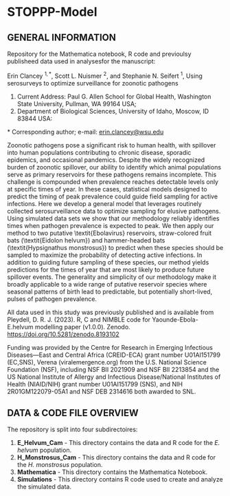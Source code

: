 # STOPPP-Model

## GENERAL INFORMATION
Repository for the Mathematica notebook, R code and previoulsy publisheed data used in analysesfor the manuscript:

Erin Clancey $^{1,\ast}$, Scott L. Nuismer $^2$, and Stephanie N. Seifert $^1$, Using serosurveys to optimize surveillance for zoonotic pathogens

1. Current Address: Paul G. Allen School for Global Health, Washington State University, Pullman, WA 99164 USA;
2. Department of Biological Sciences, University of Idaho, Moscow, ID 83844 USA:

$\ast$ Corresponding author; e-mail: erin.clancey@wsu.edu

Zoonotic pathogens pose a significant risk to human health, with spillover into human populations contributing to chronic disease, sporadic epidemics, and occasional pandemics. Despite the widely recognized burden of zoonotic spillover, our ability to identify which animal populations serve as primary reservoirs for these pathogens remains incomplete. This challenge is compounded when prevalence reaches detectable levels only at specific times of year. In these cases, statistical models designed to predict the timing of peak prevalence could guide field sampling for active infections.  Here we develop a general model that leverages routinely collected serosurveillance data to optimize sampling for elusive pathogens. Using simulated data sets we show that our methodology reliably identifies times when pathogen prevalence is expected to peak. We then apply our method to two putative \textit{Ebolavirus} reservoirs, straw-colored fruit bats (\textit{Eidolon helvum}) and hammer-headed bats (\textit{Hypsignathus monstrosus}) to predict when these species should be sampled to maximize the probability of detecting active infections. In addition to guiding future sampling of these species, our method yields predictions for the times of year that are most likely to produce future spillover events. The generality and simplicity of our methodology make it broadly applicable to a wide range of putative reservoir species where seasonal patterns of birth lead to predictable, but potentially short-lived, pulses of pathogen prevalence.

All data used in this study was previously published and is available from Pleydell, D. R. J. (2023). R, C and NIMBLE code for Yaounde-Ebola-E.helvum modelling paper (v1.0.0). Zenodo. https://doi.org/10.5281/zenodo.8193102

Funding was provided by the Centre for Research in Emerging Infectious Diseases—East and Central Africa (CREID-ECA) grant number U01AI151799 (EC,SNS), Verena (viralemergence.org) from the U.S. National Science Foundation (NSF), including NSF BII 2021909 and NSF BII 2213854 and the US National Institute of Allergy and Infectious Disease/National Institutes of Health (NIAID/NIH) grant number U01AI151799 (SNS), and NIH 2R01GM122079-05A1 and NSF DEB 2314616 both awarded to SNL.

## DATA & CODE FILE OVERVIEW
The repository is split into four subdirectoires: 
1. **E_Helvum_Cam** - This directory contains the data and R code for the *E. helvum* population.
2. **H_Monstrosus_Cam** - This directory contains the data and R code for the *H. monstrosus* population.
3. **Mathematica** - This directory contains the Mathematica Notebook.
4. **Simulations** - This directory contains R code used to create and analyze the simulated data. 
